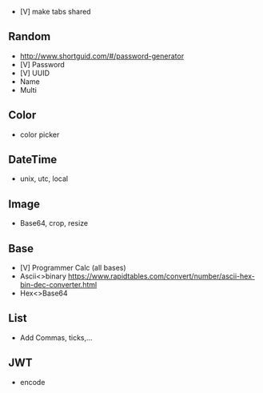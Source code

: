 * [V] make tabs shared

## Random
* http://www.shortguid.com/#/password-generator
* [V] Password
* [V] UUID
* Name
* Multi

## Color
* color picker

## DateTime
* unix, utc, local

## Image
* Base64, crop, resize

## Base
* [V] Programmer Calc (all bases)
* Ascii<>binary
  https://www.rapidtables.com/convert/number/ascii-hex-bin-dec-converter.html
* Hex<>Base64

## List
* Add Commas, ticks,...

## JWT
* encode